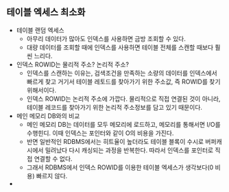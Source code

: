 테이블 엑세스 최소화
-

- 테이블 랜덤 엑세스
  - 아무리 데이터가 많아도 인덱스를 사용하면 금방 조회할 수 있다.
  - 대량 데이터를 조회할 때에 인덱스를 사용하면 테이블 전체를 스캔할 때보다 훨씬 느리다.
- 인덱스 ROWID는 물리적 주소? 논리적 주소?
  - 인덱스를 스캔하는 이유는, 검색조건을 만족하는 소량의 데이터를 인덱스에서 빠르게 찾고 거기서 테이블 레토드를 찾아가기 위한 주소값, 즉 ROWID를 찾기 위해서이다.
  - 인덱스 ROWID는 논리적 주소에 가깝다. 물리적으로 직접 연결된 것이 아니라, 테이블 레코드를 찾아가기 위한 논리적 주소정보를 담고 있기 때문이다.
- 메인 메모리 DB와의 비교
  - 메인 메모리 DB는 데이터를 모두 메모리에 로드하고, 메모리를 통해서면 I/O를 수행힌디. 이때 인덱스는 포인터와 같이 O의 비용을 가진다.
  - 반면 일반적인 RDBMS에서는 히트율이 높더라도 테이블 블록이 수시로 버퍼캐시에서 밀려났다 다시 캐싱되는 과정을 반복한다. 따라서 인덱스를 포인터로 직접 연결할 수 없다.
  - 그래서 RDBMS에서 인덱스 ROWID를 이용한 테이블 엑세스가 생각보다(0 비용) 빠르지 않다.
- 